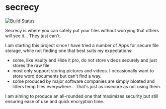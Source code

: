 secrecy
=======
[![Build Status](https://travis-ci.org/SecrecySupportTeam/secrecy.svg)](https://travis-ci.org/SecrecySupportTeam/secrecy)

Secrecy is where you can safely put your files without worrying that others will see it... They just can't.

I am starting this project since I have tried a number of Apps for secure file storage, while not finding one that best suits my expectations:
- some, like Vaulty and Hide it pro, do not store videos securely and just stores the raw file
- most only support storing pictures and videos. I occasionally want to store word documents but can't find a way.
- some produced by major software companies are simply bloated and litters temp files everywhere... That's just as insecure as not using them.

I am aiming to produce an all-rounded one that maximizes security but still ensuring ease of use and quick encryption time.
